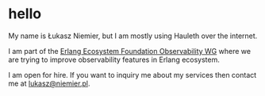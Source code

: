 # hello

<div class="h-card">

My name is <span class="p-name">Łukasz Niemier</span>, but I am mostly using
<span class="p-nickname">Hauleth</span> over the internet.

I am part of the <span class="h-card"><a class="p-name p-org u-url"
href="https://erlef.org/wg/observability">Erlang Ecosystem Foundation
Observability WG</a></span> where we are trying to improve observability
features in Erlang ecosystem.

I am open for hire. If you want to inquiry me about my services then
contact me at <a class="u-email"
href="mailto:lukasz@niemier.pl">lukasz@niemier.pl</a>.

</div>
